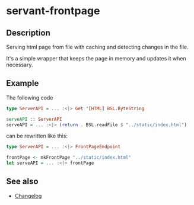 # servant-frontpage

## Description
  Serving html page from file with caching and detecting changes in the file.

  It's a simple wrapper that keeps the page in memory and updates it
  when necessary.
  
## Example
The following code
```haskell
type ServerAPI = ... :<|> Get '[HTML] BSL.ByteString

serveAPI :: ServerAPI
serveAPI = ... :<|> (return . BSL.readFile $ "../static/index.html")
```

can be rewritten like this:
```haskell
type ServerAPI = ... :<|> FrontPageEndpoint

frontPage <- mkFrontPage "../static/index.html"
let serveAPI = ... :<|> frontPage
```

## See also
- [Changelog](../master/CHANGELOG.md)
